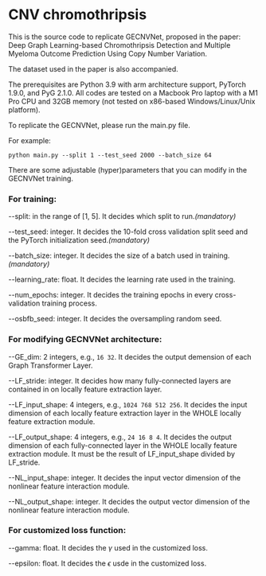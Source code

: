 # CNV chromothripsis
This is the source code to replicate GECNVNet, proposed in the paper: Deep Graph Learning-based Chromothripsis Detection and Multiple Myeloma Outcome Prediction Using Copy Number Variation.

The dataset used in the paper is also accompanied.

The prerequisites are Python 3.9 with arm architecture support, PyTorch 1.9.0, and PyG 2.1.0. All codes are tested on a Macbook Pro laptop with a M1 Pro CPU and 32GB memory (not tested on x86-based Windows/Linux/Unix platform).

To replicate the GECNVNet, please run the main.py file.

For example:

`python main.py --split 1 --test_seed 2000 --batch_size 64`

There are some adjustable (hyper)parameters that you can modify in the GECNVNet training.

### For training:

--split: in the range of [1, 5]. It decides which split to run._(mandatory)_

--test_seed: integer. It decides the 10-fold cross validation split seed and the PyTorch initialization seed._(mandatory)_

--batch_size: integer. It decides the size of a batch used in training._(mandatory)_

--learning_rate: float. It decides the learning rate used in the training.

--num_epochs: integer. It decides the training epochs in every cross-validation training process.

--osbfb_seed: integer. It decides the oversampling random seed.

### For modifying GECNVNet architecture:
--GE_dim: 2 integers, e.g., `16 32`. It decides the output demension of each Graph Transformer Layer.

--LF_stride: integer. It decides how many fully-connected layers are contained in on locally feature extraction layer.

--LF_input_shape: 4 integers, e.g., `1024 768 512 256`. It decides the input dimension of each locally feature extraction layer in the WHOLE locally feature extraction module.

--LF_output_shape: 4 integers, e.g., `24 16 8 4`. It decides the output dimension of each fully-connected layer in the WHOLE locally feature extraction module. It must be the result of LF_input_shape divided by LF_stride.

--NL_input_shape: integer. It decides the input vector dimension of the nonlinear feature interaction module.

--NL_output_shape: integer. It decides the output vector dimension of the nonlinear feature interaction module.

### For customized loss function:
--gamma: float. It decides the $\gamma$ used in the customized loss.

--epsilon: float. It decides the $\epsilon$ usde in the customized loss.

